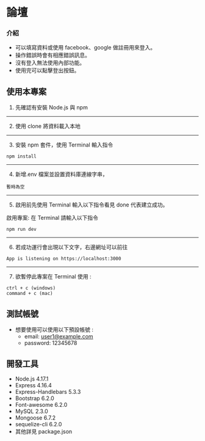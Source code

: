 # 論壇

### 介紹

- 可以填寫資料或使用 facebook、google 做註冊用來登入。
- 操作錯誤時會有相應錯誤訊息。
- 沒有登入無法使用內部功能。
- 使用完可以點擊登出按鈕。

## 使用本專案

1. 先確認有安裝 Node.js 與 npm

---

2. 使用 clone 將資料載入本地

---

3. 安裝 npm 套件，使用 Terminal 輸入指令

```
npm install
```

---

4. 新增.env 檔案並設置資料庫連線字串，

```
暫時為空
```

---

5. 啟用前先使用 Terminal 輸入以下指令看見 done 代表建立成功。

啟用專案: 在 Terminal 請輸入以下指令

```
npm run dev
```

---

6. 若成功運行會出現以下文字，右邊網址可以前往

```
App is listening on https://localhost:3000
```

---

7. 欲暫停此專案在 Terminal 使用 :

```
ctrl + c (windows)
command + c (mac)
```

## 測試帳號
* 想要使用可以使用以下預設帳號 :
  * email: user1@example.com
  * password: 12345678

## 開發工具

- Node.js 4.17.1
- Express 4.16.4
- Express-Handlebars 5.3.3
- Bootstrap 6.2.0
- Font-awesome 6.2.0
- MySQL 2.3.0
- Mongoose 6.7.2
- sequelize-cli 6.2.0
- 其他詳見 package.json
